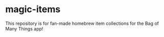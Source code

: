 # magic-items
This repository is for fan-made homebrew item collections for the Bag of Many Things app!
